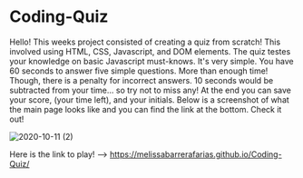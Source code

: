 # Coding-Quiz

Hello! This weeks project consisted of creating a quiz from scratch! This involved using HTML, CSS, Javascript, and DOM elements. The quiz testes your knowledge on basic Javascript must-knows. It's very simple. You have 60 seconds to answer five simple questions. More than enough time! Though, there is a penalty for incorrect answers. 10 seconds would be subtracted from your time... so try not to miss any! At the end you can save your score, (your time left), and your initials. Below is a screenshot of what the main page looks like and you can find the link at the bottom. Check it out!

![2020-10-11 (2)](https://user-images.githubusercontent.com/70250490/95690375-24965d00-0bcc-11eb-9a55-0a1ca99a8fb1.png)

Here is the link to play! --> https://melissabarrerafarias.github.io/Coding-Quiz/